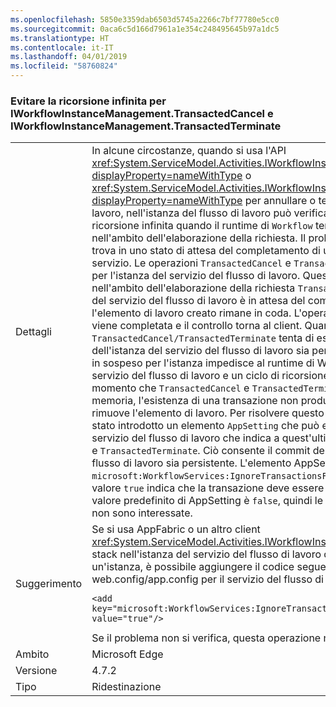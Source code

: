 ```yaml
---
ms.openlocfilehash: 5850e3359dab6503d5745a2266c7bf77780e5cc0
ms.sourcegitcommit: 0aca6c5d166d7961a1e354c248495645b97a1dc5
ms.translationtype: HT
ms.contentlocale: it-IT
ms.lasthandoff: 04/01/2019
ms.locfileid: "58760824"
---
```

### <a name="avoiding-endless-recursion-for-iworkflowinstancemanagementtransactedcancel-and-iworkflowinstancemanagementtransactedterminate"></a>Evitare la ricorsione infinita per IWorkflowInstanceManagement.TransactedCancel e IWorkflowInstanceManagement.TransactedTerminate

|   |   |
|---|---|
|Dettagli|In alcune circostanze, quando si usa l'API <xref:System.ServiceModel.Activities.IWorkflowInstanceManagement.TransactedCancel%2A?displayProperty=nameWithType> o <xref:System.ServiceModel.Activities.IWorkflowInstanceManagement.TransactedTerminate%2A?displayProperty=nameWithType> per annullare o terminare un'istanza del servizio del flusso di lavoro, nell'istanza del flusso di lavoro può verificarsi un overflow dello stack a causa della ricorsione infinita quando il runtime di <code>Workflow</code> tenta di rendere persistente l'istanza del servizio nell'ambito dell'elaborazione della richiesta. Il problema si verifica se l'istanza del flusso di lavoro si trova in uno stato di attesa del completamento di un'altra richiesta WCF in sospeso a un altro servizio. Le operazioni <code>TransactedCancel</code> e <code>TransactedTerminate</code> creano elementi di lavoro in coda per l'istanza del servizio del flusso di lavoro. Questi elementi di lavoro non vengono eseguiti nell'ambito dell'elaborazione della richiesta <code>TransactedCancel/TransactedTerminate</code>. Poiché l'istanza del servizio del flusso di lavoro è in attesa del completamento dell'altra richiesta WCF in sospeso, l'elemento di lavoro creato rimane in coda. L'operazione <code>TransactedCancel/TransactedTerminate</code> viene completata e il controllo torna al client. Quando la transazione associata all'operazione <code>TransactedCancel/TransactedTerminate</code> tenta di eseguire il commit, è necessario che lo stato dell'istanza del servizio del flusso di lavoro sia persistente. Tuttavia, la presenza di una richiesta <code>WCF</code> in sospeso per l'istanza impedisce al runtime di Workflow di rendere persistente l'istanza del servizio del flusso di lavoro e un ciclo di ricorsione infinito determina l'overflow dello stack. Dal momento che <code>TransactedCancel</code> e <code>TransactedTerminate</code> creano un elemento di lavoro solo in memoria, l'esistenza di una transazione non produce alcun effetto. Il rollback della transazione non rimuove l'elemento di lavoro. Per risolvere questo problema, a partire da .NET Framework 4.7.2, è stato introdotto un elemento <code>AppSetting</code> che può essere aggiunto al file <code>web.config/app.config</code> del servizio del flusso di lavoro che indica a quest'ultimo di ignorare le transazioni per <code>TransactedCancel</code> e <code>TransactedTerminate</code>. Ciò consente il commit della transazione senza attendere che l'istanza del flusso di lavoro sia persistente. L'elemento AppSetting per questa funzionalità è denominato <code>microsoft:WorkflowServices:IgnoreTransactionsForTransactedCancelAndTransactedTerminate</code>. Il valore <code>true</code> indica che la transazione deve essere ignorata, evitando quindi l'overflow dello stack. Il valore predefinito di AppSetting è <code>false</code>, quindi le istanze del servizio del flusso di lavoro esistenti non sono interessate.|
|Suggerimento|Se si usa AppFabric o un altro client <xref:System.ServiceModel.Activities.IWorkflowInstanceManagement> e si riscontra un overflow dello stack nell'istanza del servizio del flusso di lavoro quando si tenta di annullare o terminare un'istanza, è possibile aggiungere il codice seguente alla sezione <code>&lt;appSettings&gt;</code> del file web.config/app.config per il servizio del flusso di lavoro:<pre><code class="lang-xml">&lt;add key=&quot;microsoft:WorkflowServices:IgnoreTransactionsForTransactedCancelAndTransactedTerminate&quot; value=&quot;true&quot;/&gt;&#13;&#10;</code></pre>Se il problema non si verifica, questa operazione non è necessaria.|
|Ambito|Microsoft Edge|
|Versione|4.7.2|
|Tipo|Ridestinazione|

